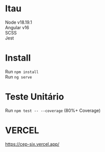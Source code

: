 # Itau

Node v18.19.1\
Angular v16\
SCSS\
Jest

# Install 

Run `npm install`\
Run `ng serve`

# Teste Unitário
Run `npm test -- --coverage` (80%+ Coverage)

# VERCEL
https://cep-six.vercel.app/